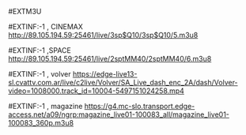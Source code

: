 #EXTM3U

#EXTINF:-1 , CINEMAX
http://89.105.194.59:25461/live/3sp$Q10/3sp$Q10/5.m3u8

#EXTINF:-1 ,SPACE
http://89.105.194.59:25461/live/2sptMM40/2sptMM40/6.m3u8

#EXTINF:-1 , volver
https://edge-live13-sl.cvattv.com.ar/live/c2live/Volver/SA_Live_dash_enc_2A/dash/Volver-video=1008000.track_id=10004-5497151024258.mp4


#EXTINF:-1 , magazine
https://g4.mc-slo.transport.edge-access.net/a09/ngrp:magazine_live01-100083_all/magazine_live01-100083_360p.m3u8

